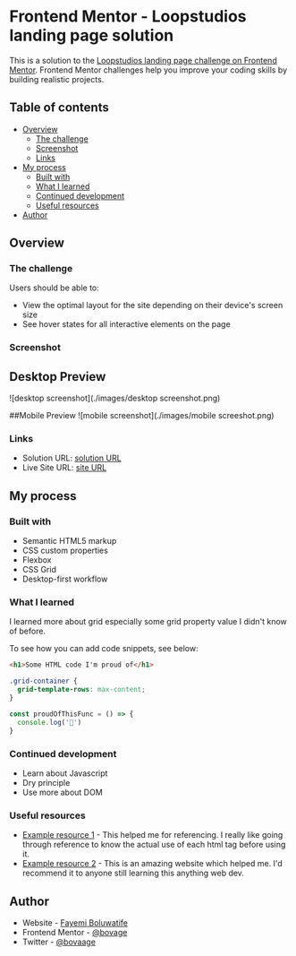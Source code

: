 # Frontend Mentor - Loopstudios landing page solution

This is a solution to the [Loopstudios landing page challenge on Frontend Mentor](https://www.frontendmentor.io/challenges/loopstudios-landing-page-N88J5Onjw). Frontend Mentor challenges help you improve your coding skills by building realistic projects. 

## Table of contents

- [Overview](#overview)
  - [The challenge](#the-challenge)
  - [Screenshot](#screenshot)
  - [Links](#links)
- [My process](#my-process)
  - [Built with](#built-with)
  - [What I learned](#what-i-learned)
  - [Continued development](#continued-development)
  - [Useful resources](#useful-resources)
- [Author](#author)

## Overview

### The challenge

Users should be able to:

- View the optimal layout for the site depending on their device's screen size
- See hover states for all interactive elements on the page

### Screenshot
## Desktop Preview
![desktop screenshot](./images/desktop screenshot.png)

##Mobile Preview
![mobile screenshot](./images/mobile screeshot.png)


### Links

- Solution URL: [solution URL](https://github.com/BOVAGE/loopstudio-challenge)
- Live Site URL: [site URL](https://bovage.github.io/loopstudio-challenge)

## My process

### Built with

- Semantic HTML5 markup
- CSS custom properties
- Flexbox
- CSS Grid
- Desktop-first workflow


### What I learned
I learned more about grid especially some grid property value I didn't know of before.

To see how you can add code snippets, see below:

```html
<h1>Some HTML code I'm proud of</h1>
```
```css
.grid-container {
  grid-template-rows: max-content;
}
```
```js
const proudOfThisFunc = () => {
  console.log('🎉')
}
```

### Continued development

- Learn about Javascript
- Dry principle
- Use more about DOM

### Useful resources

- [Example resource 1](https://www.w3schools.com/) - This helped me for referencing. I really like going through reference to know the actual use of each html tag before using it.
- [Example resource 2](https://developer.mozilla.org/) - This is an amazing website which helped me. I'd recommend it to anyone still learning this anything web dev.

## Author

- Website - [Fayemi Boluwatife](https://www.your-site.com)
- Frontend Mentor - [@bovage](https://www.frontendmentor.io/profile/BOVAGE)
- Twitter - [@bovaage](https://www.twitter.com/bovaage)

